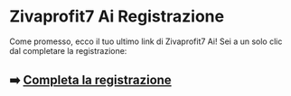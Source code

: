 # Zivaprofit7 Ai Registrazione

Come promesso, ecco il tuo ultimo link di Zivaprofit7 Ai! Sei a un solo clic dal completare la registrazione:

## ➡️ [Completa la registrazione](https://tinyurl.com/56u3nnnb)